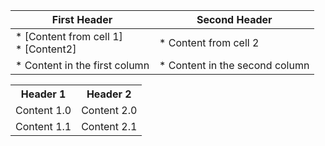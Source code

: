 First Header | Second Header
------------ | -------------
* [Content from cell 1] <br> * [Content2] | * Content from cell 2
* Content in the first column | * Content in the second column

<table>
  <tr>
    <th>Header 1</th>
    <th>Header 2</th>
  </tr>
  <tr>
  <td>Content 1.0</td>
  <td>Content 2.0</td>
  </tr>
  <tr>
  <td>Content 1.1</td>
  <td>Content 2.1</td>
  </tr>
</table>
